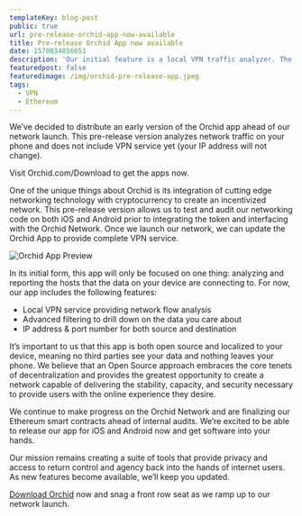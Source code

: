 ```yaml
---
templateKey: blog-post
public: true
url: pre-release-orchid-app-now-available
title: Pre-release Orchid App now available
date: 1570034856651
description: 'Our initial feature is a local VPN traffic analyzer. The complete VPN service is coming soon.'
featuredpost: false
featuredimage: /img/orchid-pre-release-app.jpeg
tags:
  - VPN
  - Ethereum
---
```

We’ve decided to distribute an early version of the Orchid app ahead of our network launch. This pre-release version analyzes network traffic on your phone and does not include VPN service yet (your IP address will not change).

Visit Orchid.com/Download to get the apps now.

One of the unique things about Orchid is its integration of cutting edge networking technology with cryptocurrency to create an incentivized network. This pre-release version allows us to test and audit our networking code on both iOS and Android prior to integrating the token and interfacing with the Orchid Network. Once we launch our network, we can update the Orchid App to provide complete VPN service.

![Orchid App Preview](/img/orchid-pre-release-app.jpeg)

In its initial form, this app will only be focused on one thing: analyzing and reporting the hosts that the data on your device are connecting to. For now, our app includes the following features:

- Local VPN service providing network flow analysis
- Advanced filtering to drill down on the data you care about
- IP address & port number for both source and destination

It’s important to us that this app is both open source and localized to your device, meaning no third parties see your data and nothing leaves your phone. We believe that an Open Source approach embraces the core tenets of decentralization and provides the greatest opportunity to create a network capable of delivering the stability, capacity, and security necessary to provide users with the online experience they desire.

We continue to make progress on the Orchid Network and are finalizing our Ethereum smart contracts ahead of internal audits. We’re excited to be able to release our app for iOS and Android now and get software into your hands.

Our mission remains creating a suite of tools that provide privacy and access to return control and agency back into the hands of internet users. As new features become available, we’ll keep you updated.

[Download Orchid](https://www.orchid.com/download) now and snag a front row seat as we ramp up to our network launch.